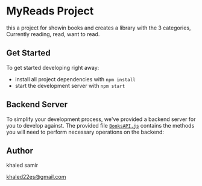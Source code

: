 # MyReads Project

this a project for showin  books and creates a library with the 3 categories, Currently reading, read, want to read.
## Get Started

To get started developing right away:

* install all project dependencies with `npm install`
* start the development server with `npm start`


## Backend Server

To simplify your development process, we've provided a backend server for you to develop against. The provided file [`BooksAPI.js`](src/BooksAPI.js) contains the methods you will need to perform necessary operations on the backend:

## Author
 khaled samir 
 
 khaled22es@gmail.com



